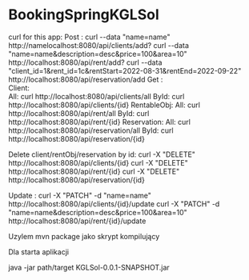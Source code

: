 ﻿# BookingSpringKGLSol
 curl for this app: 
Post : 
  curl --data "name=name" http://namelocalhost:8080/api/clients/add?
  curl --data "name=name&description=desc&price=100&area=10" http://localhost:8080/api/rent/add?
  curl --data "client_id=1&rent_id=1c&rentStart=2022-08-31&rentEnd=2022-09-22" http://localhost:8080/api/reservation/add
Get :   
  Client:  
     All: curl http://localhost:8080/api/clients/all
     ById: curl http://localhost:8080/api/clients/{id}
RentableObj: 
     All: curl http://localhost:8080/api/rent/all
     ById: curl http://localhost:8080/api/rent/{id}
Reservation:
    All: curl http://localhost:8080/api/reservation/all
     ById: curl http://localhost:8080/api/reservation/{id}

Delete client/rentObj/reservation by id:
  curl -X "DELETE"  http://localhost:8080/api/clients/{id}
  curl -X "DELETE" http://localhost:8080/api/rent/{id}
  curl -X "DELETE" http://localhost:8080/api/reservation/{id}

Update : 
  curl -X "PATCH" -d "name=name"  http://localhost:8080/api/clients/{id}/update
  curl -X "PATCH" -d "name=name&description=desc&price=100&area=10" http://localhost:8080/api/rent/{id}/update
  
Uzylem 
  mvn package 
 jako skrypt kompilujący

Dla starta aplikacji

java -jar path/target KGLSol-0.0.1-SNAPSHOT.jar 
